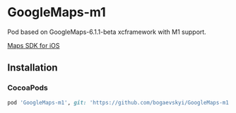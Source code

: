 # GoogleMaps-m1

Pod based on GoogleMaps-6.1.1-beta xcframework with M1 support.

[Maps SDK for iOS](https://developers.google.com/maps/documentation/ios-sdk/config#xcframework-manual)

## Installation

### CocoaPods

```ruby
pod 'GoogleMaps-m1', git: 'https://github.com/bogaevskyi/GoogleMaps-m1', :tag => '6.1.1-beta'
```
